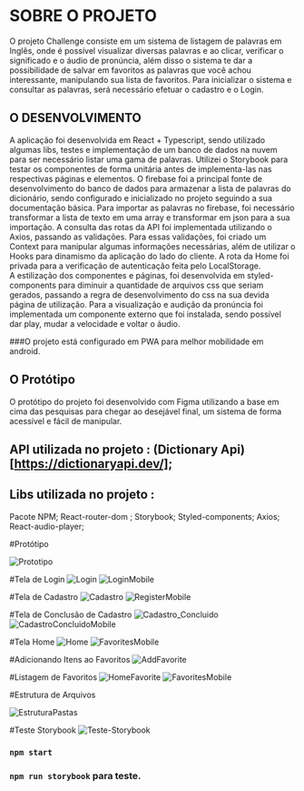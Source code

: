 # SOBRE O PROJETO

O projeto Challenge consiste em um sistema de listagem de palavras em Inglês, onde é possível visualizar diversas palavras e ao clicar, verificar o significado e o áudio de pronúncia, além disso o sistema te dar a possibilidade de salvar em favoritos as palavras que você achou interessante, manipulando sua lista de favoritos. Para inicializar o sistema e consultar as palavras, será necessário efetuar o cadastro e o Login. 

## O DESENVOLVIMENTO

A aplicação foi desenvolvida em React + Typescript, sendo utilizado algumas libs, testes e implementação de um banco de dados na nuvem para ser necessário listar uma gama de palavras. 
Utilizei o Storybook para testar os componentes de forma unitária antes de implementa-las nas respectivas páginas e elementos. 
O firebase foi a principal fonte de desenvolvimento do banco de dados para armazenar a lista de palavras do dicionário, sendo configurado e inicializado no projeto seguindo a sua documentação básica. Para importar as palavras no firebase, foi necessário transformar a lista de texto em uma array e transformar em json para a sua importação. 
A consulta das rotas da API foi implementada utilizando o Axios, passando as validações. Para essas validações, foi criado um Context para manipular algumas informações necessárias, além de utilizar o Hooks para dinamismo da aplicação do lado do cliente. A rota da Home foi privada para a verificação de autenticação feita pelo LocalStorage.  
A estilização dos componentes e páginas, foi desenvolvida em styled-components para diminuir a quantidade de arquivos css que seriam gerados, passando a regra de desenvolvimento do css na sua devida página de utilização. 
Para a visualização e audição da pronúncia foi implementada um componente externo que foi instalada, sendo possível dar play, mudar a velocidade e voltar o áudio.

###O projeto está configurado em PWA para melhor mobilidade em android. 

## O Protótipo 

O protótipo do projeto foi desenvolvido com Figma utilizando a base em cima das pesquisas para chegar ao desejável final, um sistema de forma acessível e fácil de manipular. 

## API utilizada no projeto : (Dictionary Api)[https://dictionaryapi.dev/];

## Libs utilizada no projeto : 

Pacote NPM;
React-router-dom ;
Storybook;
Styled-components;
Axios;
React-audio-player;

#Protótipo 

![Prototipo](https://user-images.githubusercontent.com/82072640/191534357-18161ca8-450c-4fbd-a2e2-fdbda47b6357.jpg)

#Tela de Login
![Login](https://user-images.githubusercontent.com/82072640/191532969-51fb0926-697d-4186-ac86-387071660711.jpg)
![LoginMobile](https://user-images.githubusercontent.com/82072640/191533078-38ba57fc-b4f0-4b7f-aa2f-4af0eac7bc1b.jpg)

#Tela de Cadastro
![Cadastro](https://user-images.githubusercontent.com/82072640/191533113-b765f9f9-8d9e-4ccb-b8c3-e032fcd69cac.jpg)
![RegisterMobile](https://user-images.githubusercontent.com/82072640/191533226-38f7b912-28c0-46fb-a6bb-e6e0e24dcfdc.jpg)

#Tela de Conclusão de Cadastro 
![Cadastro_Concluido](https://user-images.githubusercontent.com/82072640/191533331-ada30477-ff7b-4780-a5b7-50e1719e5df3.jpg)
![CadastroConcluidoMobile](https://user-images.githubusercontent.com/82072640/191533364-f0121669-0cd5-462b-97c3-9ac1cb923e1d.jpg)

#Tela Home 
![Home](https://user-images.githubusercontent.com/82072640/191533438-ddef0ac8-1011-482b-b36a-2aa7db8f2da3.jpg)
![FavoritesMobile](https://user-images.githubusercontent.com/82072640/191533472-ad50913c-f22d-47d6-8a8b-c6a24e3897b0.jpg)

#Adicionando Itens ao Favoritos
![AddFavorite](https://user-images.githubusercontent.com/82072640/191533560-84f5a378-636f-490c-b61d-6c8d5625ef14.jpg)

#Listagem de Favoritos
![HomeFavorite](https://user-images.githubusercontent.com/82072640/191533808-6d821a31-a232-4d0f-9301-0c6b786e1d10.jpg)
![FavoritesMobile](https://user-images.githubusercontent.com/82072640/191533850-0ede25c9-a7b2-40b6-a878-7e075f5e60f3.jpg)

#Estrutura de Arquivos

![EstruturaPastas](https://user-images.githubusercontent.com/82072640/191535755-60761dbe-2952-4bf6-b9f0-94efc013d326.jpg)

#Teste Storybook 
![Teste-Storybook](https://user-images.githubusercontent.com/82072640/191535887-3911fc55-aa3d-49fe-856a-341bbef2894e.jpg)

### `npm start`

### `npm run storybook` para teste. 

